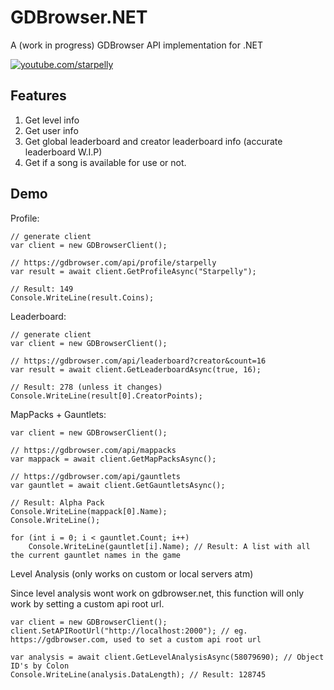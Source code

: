 # GDBrowser.NET
A (work in progress) GDBrowser API implementation for .NET

[![youtube.com/starpelly](https://img.shields.io/badge/youtube-youtube.com%2Fstarpelly-red)](https://youtube.com/starpelly)

## Features

1. Get level info
2. Get user info
3. Get global leaderboard and creator leaderboard info (accurate leaderboard W.I.P)
4. Get if a song is available for use or not.

## Demo

Profile:

```CSharp
// generate client
var client = new GDBrowserClient();

// https://gdbrowser.com/api/profile/starpelly
var result = await client.GetProfileAsync("Starpelly");

// Result: 149
Console.WriteLine(result.Coins);
```

Leaderboard:

```CSharp
// generate client
var client = new GDBrowserClient();

// https://gdbrowser.com/api/leaderboard?creator&count=16
var result = await client.GetLeaderboardAsync(true, 16);

// Result: 278 (unless it changes)
Console.WriteLine(result[0].CreatorPoints);
```

MapPacks + Gauntlets:

```CSharp
var client = new GDBrowserClient();

// https://gdbrowser.com/api/mappacks
var mappack = await client.GetMapPacksAsync();

// https://gdbrowser.com/api/gauntlets
var gauntlet = await client.GetGauntletsAsync();

// Result: Alpha Pack
Console.WriteLine(mappack[0].Name);
Console.WriteLine();

for (int i = 0; i < gauntlet.Count; i++)
	Console.WriteLine(gauntlet[i].Name); // Result: A list with all the current gauntlet names in the game
```

Level Analysis (only works on custom or local servers atm)

Since level analysis wont work on gdbrowser.net, this function will only work by setting a custom api root url.

```CSharp
var client = new GDBrowserClient();
client.SetAPIRootUrl("http://localhost:2000"); // eg. https://gdbrowser.com, used to set a custom api root url

var analysis = await client.GetLevelAnalysisAsync(58079690); // Object ID's by Colon
Console.WriteLine(analysis.DataLength); // Result: 128745
```